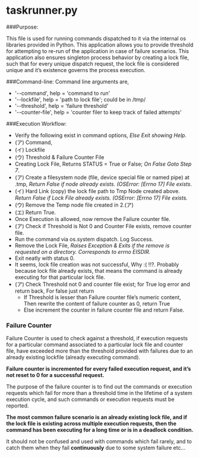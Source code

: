# taskrunner.py

###Purpose:

This file is used for running commands dispatched to it via the internal os libraries provided in Python. This application allows you to provide threshold for attempting to re-run of the application in case of failure scenarios. This application also ensures singleton process behavior by creating a lock file, such that for every unique dispatch request, the lock file is considered unique and it’s existence governs the process execution.

###Command-line:
Command line arguments are, 
-	'--command', help = 'command to run'
-	'--lockfile', help = 'path to lock file'; could be in /tmp/
-	'--threshold', help = 'failure threshold'
-	'--counter-file', help = 'counter filer to keep track of failed attempts'

###Execution Workflow:
- Verify the following exist in command options, *Else Exit showing Help.*
 - (ア)	Command,
 - (イ)	Lockfile
 - (ウ)	Threshold & Failure Counter File
- Creating Lock File, Returns STATUS = True or False; *On False Goto Step 7*.
 - (ア)	Create a filesystem node (file, device special file or named pipe) at <lockfile path>.tmp, *Return False if node already exists. (OSError: [Errno 17] File exists*.
 - (イ)	Hard Link (copy) the lock file path to Tmp Node created above. *Return False if Lock File already exists. (OSError: [Errno 17] File exists.*
 - (ウ)	Remove the Temp node file created in 2.(ア)
 - (エ)	Return True.
- Once Execution is allowed, now remove the Failure counter file.
 - (ア)	Check if Threshold is Not 0 and Counter File exists, remove counter file.
- Run the command via os.system dispatch. Log Success.
- Remove the Lock File, *Raises Exception & Exits if the remove is requested on a directory. Corresponds to errno EISDIR.*
- Exit neatly with status 0.
- It seems, lock file creation was not successful, Why :( !!?. Probably because lock file already exists, that means the command is already executing for that particular lock file.
 - (ア)	Check Threshold not 0 and counter file exist; for True log error and return back, For false just return
   - If Threshold is lesser than Failure counter file’s numeric content, Then rewrite the content of failure counter as 0, return True
   - Else increment the counter in failure counter file and return False.


### Failure Counter

Failure Counter is used to check against a threshold, if execution requests for a particular command associated to a particular lock file and counter file, have exceeded more than the threshold provided with failures due to an already existing lockfile (already executing command).

**Failure counter is incremented for every failed execution request, and it’s not reset to 0 for a successful request.**

The purpose of the failure counter is to find out the commands or execution requests which fail for more than a threshold time in the lifetime of a system execution cycle, and such commands or execution requests must be reported.

**The most common failure scenario is an already existing lock file, and if the lock file is existing across multiple execution requests, then the command has been executing for a long time or is in a deadlock condition.**

It should not be confused and used with commands which fail rarely, and to catch them when they fail **continuously** due to some system failure etc...
